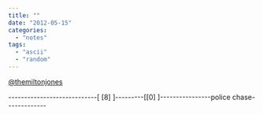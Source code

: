 ```yaml
---
title: ""
date: "2012-05-15"
categories: 
  - "notes"
tags: 
  - "ascii"
  - "random"
---
```


[@themiltonjones](https://twitter.com/themiltonjones)

\----------------------------\[ \[8\] \]---------\[\[0\] \]----------------police chase-------------
